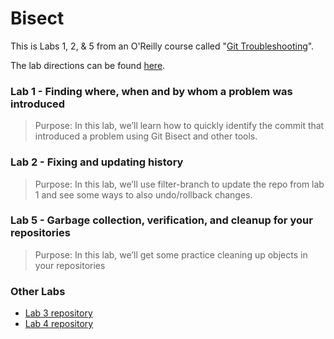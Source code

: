 # Bisect

This is Labs 1, 2, & 5 from an O'Reilly course called "[Git Troubleshooting](https://learning.oreilly.com/live-events/git-troubleshooting/0636920059739/0636920084518)".

The lab directions can be found [here](https://github.com/skilldocs/git-ts/blob/main/git-ts-labs.pdf).

### Lab 1 - Finding where, when and by whom a problem was introduced		

> Purpose: In this lab, we’ll learn how to quickly identify the commit that introduced a problem using Git Bisect and other tools.

### Lab 2 - Fixing and updating history

> Purpose: In this lab, we’ll use filter-branch to update the repo from lab 1 and see some ways to also undo/rollback changes.

### Lab 5 - Garbage collection, verification, and cleanup for your repositories

>Purpose: In this lab, we’ll get some practice cleaning up objects in your repositories

### Other Labs

* [Lab 3 repository](https://github.com/hayleyw7/calc2)
* [Lab 4 repository](https://github.com/hayleyw7/roarv2)
